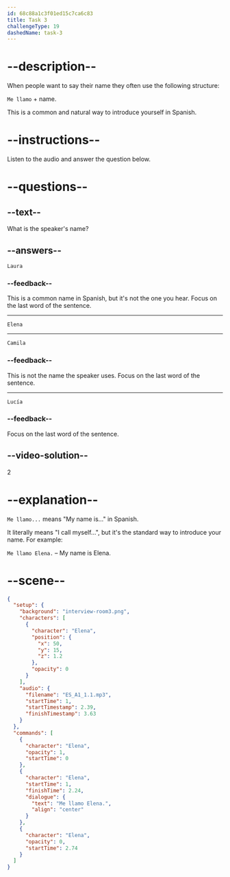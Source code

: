 ```yaml
---
id: 68c88a1c3f01ed15c7ca6c83
title: Task 3
challengeType: 19
dashedName: task-3
---
```

<!-- (Audio) Elena: Me llamo Elena -->

# --description--

When people want to say their name they often use the following structure:

`Me llamo` + name. 

This is a common and natural way to introduce yourself in Spanish.

# --instructions--

Listen to the audio and answer the question below.

# --questions--

## --text--

What is the speaker's name?

## --answers--

`Laura`

### --feedback--

This is a common name in Spanish, but it's not the one you hear. Focus on the last word of the sentence.

---

`Elena`

---

`Camila`

### --feedback--

This is not the name the speaker uses. Focus on the last word of the sentence.

---

`Lucía`

### --feedback--

Focus on the last word of the sentence.

## --video-solution--

2

# --explanation--

`Me llamo...` means "My name is..." in Spanish.  

It literally means "I call myself...", but it's the standard way to introduce your name. For example:  

`Me llamo Elena.` – My name is Elena.

# --scene--

```json
{
  "setup": {
    "background": "interview-room3.png",
    "characters": [
      {
        "character": "Elena",
        "position": {
          "x": 50,
          "y": 15,
          "z": 1.2
        },
        "opacity": 0
      }
    ],
    "audio": {
      "filename": "ES_A1_1.1.mp3",
      "startTime": 1,
      "startTimestamp": 2.39,
      "finishTimestamp": 3.63
    }
  },
  "commands": [
    {
      "character": "Elena",
      "opacity": 1,
      "startTime": 0
    },
    {
      "character": "Elena",
      "startTime": 1,
      "finishTime": 2.24,
      "dialogue": {
        "text": "Me llamo Elena.",
        "align": "center"
      }
    },
    {
      "character": "Elena",
      "opacity": 0,
      "startTime": 2.74
    }
  ]
}
```
